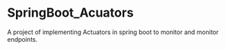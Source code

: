 # SpringBoot_Acuators
A project of implementing Actuators in spring boot to monitor and monitor endpoints.
